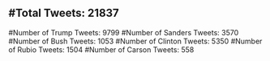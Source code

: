 #Total Tweets: 21837 
---
#Number of Trump Tweets: 9799
#Number of Sanders Tweets: 3570
#Number of Bush Tweets: 1053
#Number of Clinton Tweets: 5350
#Number of Rubio Tweets: 1504
#Number of Carson Tweets: 558